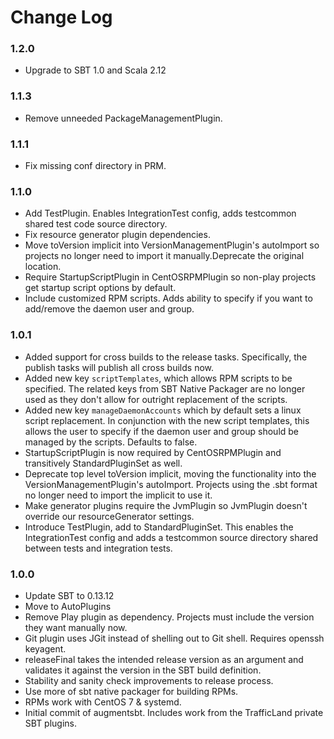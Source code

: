 # Change Log

### 1.2.0
+ Upgrade to SBT 1.0 and Scala 2.12

### 1.1.3
+ Remove unneeded PackageManagementPlugin.

### 1.1.1

+ Fix missing conf directory in PRM.

### 1.1.0

+ Add TestPlugin. Enables IntegrationTest config, adds testcommon shared test code source directory.
+ Fix resource generator plugin dependencies.
+ Move toVersion implicit into VersionManagementPlugin's autoImport so projects no longer need to import it manually.Deprecate the original location.
+ Require StartupScriptPlugin in CentOSRPMPlugin so non-play projects get startup script options by default.
+ Include customized RPM scripts. Adds ability to specify if you want to add/remove the daemon user and group.

### 1.0.1

+ Added support for cross builds to the release tasks. Specifically, the publish tasks will publish all cross builds now.
+ Added new key `scriptTemplates`, which allows RPM scripts to be specified. 
  The related keys from SBT Native Packager are no longer used as they don't allow for outright replacement of 
  the scripts.
+ Added new key `manageDaemonAccounts` which by default sets a linux script replacement. 
  In conjunction with the new script templates, this allows the user to specify if the daemon user and group should be 
  managed by the scripts. Defaults to false. 
+ StartupScriptPlugin is now required by CentOSRPMPlugin and transitively StandardPluginSet as well.
+ Deprecate top level toVersion implicit, moving the functionality into the VersionManagementPlugin's autoImport. 
  Projects using the .sbt format no longer need to import the implicit to use it.
+ Make generator plugins require the JvmPlugin so JvmPlugin doesn't override our resourceGenerator settings.
+ Introduce TestPlugin, add to StandardPluginSet. This enables the IntegrationTest config and adds a testcommon
  source directory shared between tests and integration tests. 

### 1.0.0

+ Update SBT to 0.13.12
+ Move to AutoPlugins
+ Remove Play plugin as dependency. Projects must include the version they want manually now.
+ Git plugin uses JGit instead of shelling out to Git shell. Requires openssh keyagent.
+ releaseFinal takes the intended release version as an argument and validates it against the version in the SBT build definition.
+ Stability and sanity check improvements to release process.
+ Use more of sbt native packager for building RPMs.
+ RPMs work with CentOS 7 & systemd.
+ Initial commit of augmentsbt. Includes work from the TrafficLand private SBT plugins.